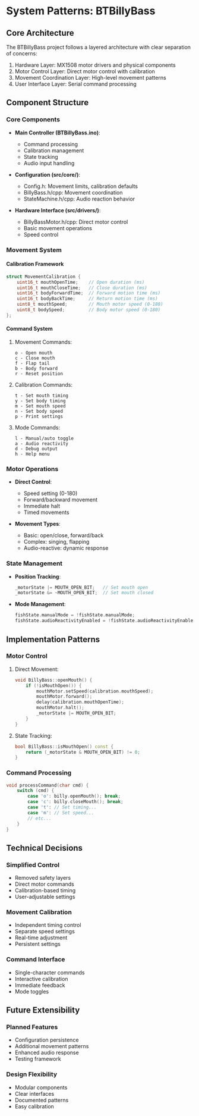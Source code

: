 # System Patterns: BTBillyBass

## Core Architecture

The BTBillyBass project follows a layered architecture with clear separation of concerns:

1. Hardware Layer: MX1508 motor drivers and physical components
2. Motor Control Layer: Direct motor control with calibration
3. Movement Coordination Layer: High-level movement patterns
4. User Interface Layer: Serial command processing

## Component Structure

### Core Components

- **Main Controller (BTBillyBass.ino)**:
  - Command processing
  - Calibration management
  - State tracking
  - Audio input handling

- **Configuration (src/core/)**:
  - Config.h: Movement limits, calibration defaults
  - BillyBass.h/cpp: Movement coordination
  - StateMachine.h/cpp: Audio reaction behavior

- **Hardware Interface (src/drivers/)**:
  - BillyBassMotor.h/cpp: Direct motor control
  - Basic movement operations
  - Speed control

### Movement System

#### Calibration Framework

```cpp
struct MovementCalibration {
    uint16_t mouthOpenTime;    // Open duration (ms)
    uint16_t mouthCloseTime;   // Close duration (ms)
    uint16_t bodyForwardTime;  // Forward motion time (ms)
    uint16_t bodyBackTime;     // Return motion time (ms)
    uint8_t mouthSpeed;        // Mouth motor speed (0-180)
    uint8_t bodySpeed;         // Body motor speed (0-180)
};
```

#### Command System

1. Movement Commands:
   ```
   o - Open mouth
   c - Close mouth
   f - Flap tail
   b - Body forward
   r - Reset position
   ```

2. Calibration Commands:
   ```
   t - Set mouth timing
   y - Set body timing
   m - Set mouth speed
   n - Set body speed
   p - Print settings
   ```

3. Mode Commands:
   ```
   l - Manual/auto toggle
   a - Audio reactivity
   d - Debug output
   h - Help menu
   ```

### Motor Operations

- **Direct Control**:
  - Speed setting (0-180)
  - Forward/backward movement
  - Immediate halt
  - Timed movements

- **Movement Types**:
  - Basic: open/close, forward/back
  - Complex: singing, flapping
  - Audio-reactive: dynamic response

### State Management

- **Position Tracking**:
  ```cpp
  _motorState |= MOUTH_OPEN_BIT;   // Set mouth open
  _motorState &= ~MOUTH_OPEN_BIT;  // Set mouth closed
  ```

- **Mode Management**:
  ```cpp
  fishState.manualMode = !fishState.manualMode;
  fishState.audioReactivityEnabled = !fishState.audioReactivityEnabled;
  ```

## Implementation Patterns

### Motor Control

1. Direct Movement:
   ```cpp
   void BillyBass::openMouth() {
       if (!isMouthOpen()) {
           mouthMotor.setSpeed(calibration.mouthSpeed);
           mouthMotor.forward();
           delay(calibration.mouthOpenTime);
           mouthMotor.halt();
           _motorState |= MOUTH_OPEN_BIT;
       }
   }
   ```

2. State Tracking:
   ```cpp
   bool BillyBass::isMouthOpen() const {
       return (_motorState & MOUTH_OPEN_BIT) != 0;
   }
   ```

### Command Processing

```cpp
void processCommand(char cmd) {
    switch (cmd) {
        case 'o': billy.openMouth(); break;
        case 'c': billy.closeMouth(); break;
        case 't': // Set timing...
        case 'm': // Set speed...
        // etc...
    }
}
```

## Technical Decisions

### Simplified Control

- Removed safety layers
- Direct motor commands
- Calibration-based timing
- User-adjustable settings

### Movement Calibration

- Independent timing control
- Separate speed settings
- Real-time adjustment
- Persistent settings

### Command Interface

- Single-character commands
- Interactive calibration
- Immediate feedback
- Mode toggles

## Future Extensibility

### Planned Features

- Configuration persistence
- Additional movement patterns
- Enhanced audio response
- Testing framework

### Design Flexibility

- Modular components
- Clear interfaces
- Documented patterns
- Easy calibration
